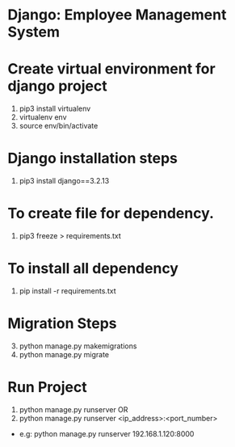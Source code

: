 # Django: Employee Management System

# Create virtual environment for django project
1) pip3 install virtualenv
2) virtualenv env
3) source env/bin/activate

# Django installation steps
1) pip3 install django==3.2.13

# To create file for dependency.
1) pip3 freeze > requirements.txt

# To install all dependency
1) pip install -r requirements.txt

# Migration Steps
3) python manage.py makemigrations
4) python manage.py migrate

# Run Project
1) python manage.py runserver
OR 
2) python manage.py runserver <ip_address>:<port_number>
  - e.g: python manage.py runserver 192.168.1.120:8000   
